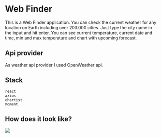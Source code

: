 # Web Finder

This is a Web Finder application. You can check the current weather for any location on Earth including over 200.000 cities. Just type the city name in the input and hit enter. You can see current temperature, current date and time, min and max temperature and chart with upcoming forecast.

## Api provider

As weather api provider I used OpenWeather api.

## Stack

```
react
axios
chartist
moment
```

## How does it look like?

![](https://github.com/maticoder/weather-finder/blob/master/how.gif)
